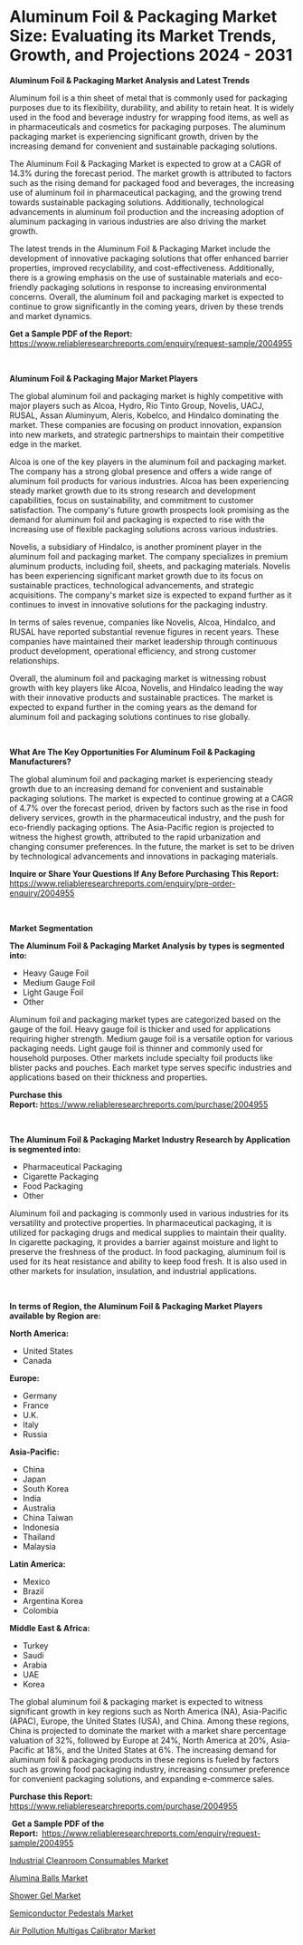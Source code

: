 <p><h1>Aluminum Foil & Packaging Market Size: Evaluating its Market Trends, Growth, and Projections 2024 - 2031</h1></p><p><strong>Aluminum Foil & Packaging Market Analysis and Latest Trends</strong></p>
<p><p>Aluminum foil is a thin sheet of metal that is commonly used for packaging purposes due to its flexibility, durability, and ability to retain heat. It is widely used in the food and beverage industry for wrapping food items, as well as in pharmaceuticals and cosmetics for packaging purposes. The aluminum packaging market is experiencing significant growth, driven by the increasing demand for convenient and sustainable packaging solutions.</p><p>The Aluminum Foil & Packaging Market is expected to grow at a CAGR of 14.3% during the forecast period. The market growth is attributed to factors such as the rising demand for packaged food and beverages, the increasing use of aluminum foil in pharmaceutical packaging, and the growing trend towards sustainable packaging solutions. Additionally, technological advancements in aluminum foil production and the increasing adoption of aluminum packaging in various industries are also driving the market growth.</p><p>The latest trends in the Aluminum Foil & Packaging Market include the development of innovative packaging solutions that offer enhanced barrier properties, improved recyclability, and cost-effectiveness. Additionally, there is a growing emphasis on the use of sustainable materials and eco-friendly packaging solutions in response to increasing environmental concerns. Overall, the aluminum foil and packaging market is expected to continue to grow significantly in the coming years, driven by these trends and market dynamics.</p></p>
<p><strong>Get a Sample PDF of the Report:&nbsp;</strong> <a href="https://www.reliableresearchreports.com/enquiry/request-sample/2004955">https://www.reliableresearchreports.com/enquiry/request-sample/2004955</a></p>
<p>&nbsp;</p>
<p><strong>Aluminum Foil & Packaging Major Market Players</strong></p>
<p><p>The global aluminum foil and packaging market is highly competitive with major players such as Alcoa, Hydro, Rio Tinto Group, Novelis, UACJ, RUSAL, Assan Aluminyum, Aleris, Kobelco, and Hindalco dominating the market. These companies are focusing on product innovation, expansion into new markets, and strategic partnerships to maintain their competitive edge in the market.</p><p>Alcoa is one of the key players in the aluminum foil and packaging market. The company has a strong global presence and offers a wide range of aluminum foil products for various industries. Alcoa has been experiencing steady market growth due to its strong research and development capabilities, focus on sustainability, and commitment to customer satisfaction. The company's future growth prospects look promising as the demand for aluminum foil and packaging is expected to rise with the increasing use of flexible packaging solutions across various industries.</p><p>Novelis, a subsidiary of Hindalco, is another prominent player in the aluminum foil and packaging market. The company specializes in premium aluminum products, including foil, sheets, and packaging materials. Novelis has been experiencing significant market growth due to its focus on sustainable practices, technological advancements, and strategic acquisitions. The company's market size is expected to expand further as it continues to invest in innovative solutions for the packaging industry.</p><p>In terms of sales revenue, companies like Novelis, Alcoa, Hindalco, and RUSAL have reported substantial revenue figures in recent years. These companies have maintained their market leadership through continuous product development, operational efficiency, and strong customer relationships.</p><p>Overall, the aluminum foil and packaging market is witnessing robust growth with key players like Alcoa, Novelis, and Hindalco leading the way with their innovative products and sustainable practices. The market is expected to expand further in the coming years as the demand for aluminum foil and packaging solutions continues to rise globally.</p></p>
<p>&nbsp;</p>
<p><strong>What Are The Key Opportunities For Aluminum Foil & Packaging Manufacturers?</strong></p>
<p><p>The global aluminum foil and packaging market is experiencing steady growth due to an increasing demand for convenient and sustainable packaging solutions. The market is expected to continue growing at a CAGR of 4.7% over the forecast period, driven by factors such as the rise in food delivery services, growth in the pharmaceutical industry, and the push for eco-friendly packaging options. The Asia-Pacific region is projected to witness the highest growth, attributed to the rapid urbanization and changing consumer preferences. In the future, the market is set to be driven by technological advancements and innovations in packaging materials.</p></p>
<p><strong>Inquire or Share Your Questions If Any Before Purchasing This Report:</strong> <a href="https://www.reliableresearchreports.com/enquiry/pre-order-enquiry/2004955">https://www.reliableresearchreports.com/enquiry/pre-order-enquiry/2004955</a></p>
<p>&nbsp;</p>
<p><strong>Market Segmentation</strong></p>
<p><strong>The Aluminum Foil & Packaging Market Analysis by types is segmented into:</strong></p>
<p><ul><li>Heavy Gauge Foil</li><li>Medium Gauge Foil</li><li>Light Gauge Foil</li><li>Other</li></ul></p>
<p><p>Aluminum foil and packaging market types are categorized based on the gauge of the foil. Heavy gauge foil is thicker and used for applications requiring higher strength. Medium gauge foil is a versatile option for various packaging needs. Light gauge foil is thinner and commonly used for household purposes. Other markets include specialty foil products like blister packs and pouches. Each market type serves specific industries and applications based on their thickness and properties.</p></p>
<p><strong>Purchase this Report:&nbsp;</strong><a href="https://www.reliableresearchreports.com/purchase/2004955">https://www.reliableresearchreports.com/purchase/2004955</a></p>
<p>&nbsp;</p>
<p><strong>The Aluminum Foil & Packaging Market Industry Research by Application is segmented into:</strong></p>
<p><ul><li>Pharmaceutical Packaging</li><li>Cigarette Packaging</li><li>Food Packaging</li><li>Other</li></ul></p>
<p><p>Aluminum foil and packaging is commonly used in various industries for its versatility and protective properties. In pharmaceutical packaging, it is utilized for packaging drugs and medical supplies to maintain their quality. In cigarette packaging, it provides a barrier against moisture and light to preserve the freshness of the product. In food packaging, aluminum foil is used for its heat resistance and ability to keep food fresh. It is also used in other markets for insulation, insulation, and industrial applications.</p></p>
<p>&nbsp;</p>
<p><strong>In terms of Region, the Aluminum Foil & Packaging Market Players available by Region are:</strong></p>
<p>
    <p> <strong> North America: </strong>
        <ul>
            <li>United States</li>
            <li>Canada</li>
        </ul>
        </p> 
    <p> <strong> Europe: </strong>
        <ul>
            <li>Germany</li>
            <li>France</li>
            <li>U.K.</li>
            <li>Italy</li>
            <li>Russia</li>
        </ul>
        </p> 
    <p> <strong> Asia-Pacific: </strong>
        <ul>
            <li>China</li>
            <li>Japan</li>
            <li>South Korea</li>
            <li>India</li>
            <li>Australia</li>
            <li>China Taiwan</li>
            <li>Indonesia</li>
            <li>Thailand</li>
            <li>Malaysia</li>
        </ul>
        </p> 
    <p> <strong> Latin America: </strong>
        <ul>
            <li>Mexico</li>
            <li>Brazil</li>
            <li>Argentina Korea</li>
            <li>Colombia</li>
        </ul>
        </p> 
    <p> <strong> Middle East & Africa: </strong>
        <ul>
            <li>Turkey</li>
            <li>Saudi</li>
            <li>Arabia</li>
            <li>UAE</li>
            <li>Korea</li>
        </ul>
    </p>
    </p>
<p><p>The global aluminum foil & packaging market is expected to witness significant growth in key regions such as North America (NA), Asia-Pacific (APAC), Europe, the United States (USA), and China. Among these regions, China is projected to dominate the market with a market share percentage valuation of 32%, followed by Europe at 24%, North America at 20%, Asia-Pacific at 18%, and the United States at 6%. The increasing demand for aluminum foil & packaging products in these regions is fueled by factors such as growing food packaging industry, increasing consumer preference for convenient packaging solutions, and expanding e-commerce sales.</p></p>
<p><strong>Purchase this Report: </strong><a href="https://www.reliableresearchreports.com/purchase/2004955">https://www.reliableresearchreports.com/purchase/2004955</a></p>
<p>&nbsp;<strong>Get a Sample PDF of the Report:&nbsp;&nbsp;</strong><a href="https://www.reliableresearchreports.com/enquiry/request-sample/2004955">https://www.reliableresearchreports.com/enquiry/request-sample/2004955</a></p>
<p><strong></strong></p>
<p><p><a href="https://gentle-editor-9db.notion.site/Industrial-Cleanroom-Consumables-Market-Research-Report-Provides-thorough-Industry-Overview-which-o-9f334288d98e40cea518c600782fd2f2">Industrial Cleanroom Consumables Market</a></p><p><a href="https://view.publitas.com/reportprime-1/alumina-balls-market-challenges-opportunities-and-growth-drivers-and-major-market-players-forecasted-for-period-from-2024-2031/">Alumina Balls Market</a></p><p><a href="https://view.publitas.com/reportprime-1/shower-gel-market-size-and-growth-market-segmentation-regional-and-country-breakdowns-and-market-trends-for-period-from-2024-2031/">Shower Gel Market</a></p><p><a href="https://spotless-saver-8fd.notion.site/Semiconductor-Pedestals-Market-Size-Growing-and-Forecasted-for-period-from-2024-2031-and-provides--accb4770761f411cbec1196eabcb4c8a">Semiconductor Pedestals Market</a></p><p><a href="https://cautious-neon-760.notion.site/Air-Pollution-Multigas-Calibrator-Market-Insights-Market-Players-and-Forecast-Till-2031-217a264022734e979608c6ae89bec3c9">Air Pollution Multigas Calibrator Market</a></p></p>